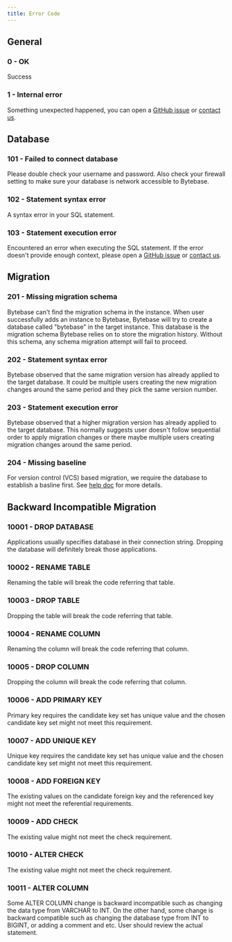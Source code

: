 ```yaml
---
title: Error Code
---
```


## General

### 0 - OK

Success

### 1 - Internal error

Something unexpected happened, you can open a [GitHub issue](https://github.com/bytebase/bytebase/issues) or [contact us](mailto:support@bytebase.com?subject=Got-internal-error).

## Database

### 101 - Failed to connect database

Please double check your username and password. Also check your firewall setting to make sure your database is network accessible to Bytebase.

### 102 - Statement syntax error

A syntax error in your SQL statement.

### 103 - Statement execution error

Encountered an error when executing the SQL statement. If the error doesn't provide enough context, please open a [GitHub issue](https://github.com/bytebase/bytebase/issues) or [contact us](mailto:support@bytebase.com?subject=Got-internal-error).

## Migration

### 201 - Missing migration schema

Bytebase can't find the migration schema in the instance. When user successfully adds an instance to Bytebase, Bytebase will try to create a database called "bytebase" in the target instance. This database is the migration schema Bytebase relies on to store the migration history. Without this schema, any schema migration attempt will fail to proceed.

### 202 - Statement syntax error

Bytebase observed that the same migration version has already applied to the target database. It could be multiple users creating the new migration changes around the same period and they pick the same version number.

### 203 - Statement execution error

Bytebase observed that a higher migration version has already applied to the target database. This normally suggests user doesn't follow sequential order to apply migration changes or there maybe multiple users creating migration changes around the same period.

### 204 - Missing baseline

For version control (VCS) based migration, we require the database to establish a basline first. See [help doc](/docs/accelerator/vcs-integration/create-the-first-baseline-migration) for more details.

## Backward Incompatible Migration

### 10001 - DROP DATABASE

Applications usually specifies database in their connection string. Dropping the database will definitely break those applications.

### 10002 - RENAME TABLE

Renaming the table will break the code referring that table.

### 10003 - DROP TABLE

Dropping the table will break the code referring that table.

### 10004 - RENAME COLUMN

Renaming the column will break the code referring that column.

### 10005 - DROP COLUMN

Dropping the column will break the code referring that column.

### 10006 - ADD PRIMARY KEY

Primary key requires the candidate key set has unique value and the chosen candidate key set might not meet this requirement.

### 10007 - ADD UNIQUE KEY

Unique key requires the candidate key set has unique value and the chosen candidate key set might not meet this requirement.

### 10008 - ADD FOREIGN KEY

The existing values on the candidate foreign key and the referenced key might not meet the referential requirements.

### 10009 - ADD CHECK

The existing value might not meet the check requirement.

### 10010 - ALTER CHECK

The existing value might not meet the check requirement.

### 10011 - ALTER COLUMN

Some ALTER COLUMN change is backward incompatible such as changing the data type from VARCHAR to INT. On the other hand, some change is backward compatible such as changing the database type from INT to BIGINT, or adding a comment and etc. User should review the actual statement.
